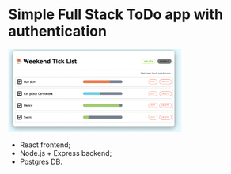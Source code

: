 # Simple Full Stack ToDo app with authentication

<img src="todo.png" width="350"/>

- React frontend;
- Node.js + Express backend;
- Postgres DB.